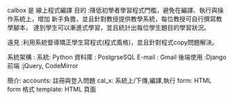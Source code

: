 calbox 是 線上程式編譯
目的 :降低初學者學習程式門檻，避免在編譯、執行與操作系統上，增加
新手負擔，並且針對教授提供教學系統，每位教授可自行撰寫教學腳本，
達到學生可以漸進式學習，並且統計出每位學生題目的學習狀況。

遠見 :利用系統督導矯正學生寫程式(程式風格)，並且針對程式copy問題解決。

系統架構 :
系統: Python
資料庫 : PostgrseSQL
E-mail : Gmail
後端使用 :Django
前端 :jQuery, CodeMirror

簡介:
accounts: 註冊與登入問題
cal_x: 系統上/下傳,編譯,執行
form: HTML form 格式
template: HTML 頁面
